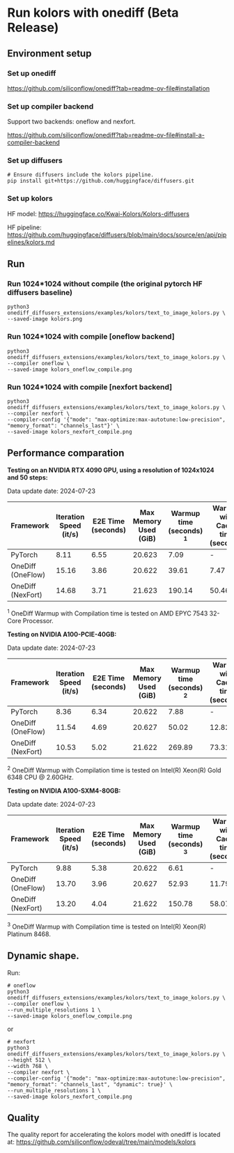 # Run kolors with onediff (Beta Release)


## Environment setup

### Set up onediff
https://github.com/siliconflow/onediff?tab=readme-ov-file#installation

### Set up compiler backend
Support two backends: oneflow and nexfort.

https://github.com/siliconflow/onediff?tab=readme-ov-file#install-a-compiler-backend


### Set up diffusers

```
# Ensure diffusers include the kolors pipeline.
pip install git+https://github.com/huggingface/diffusers.git
```

### Set up kolors

HF model: https://huggingface.co/Kwai-Kolors/Kolors-diffusers

HF pipeline: https://github.com/huggingface/diffusers/blob/main/docs/source/en/api/pipelines/kolors.md


## Run

### Run 1024*1024 without compile (the original pytorch HF diffusers baseline)
```
python3 onediff_diffusers_extensions/examples/kolors/text_to_image_kolors.py \
--saved-image kolors.png
```

### Run 1024*1024 with compile [oneflow backend]

```
python3 onediff_diffusers_extensions/examples/kolors/text_to_image_kolors.py \
--compiler oneflow \
--saved-image kolors_oneflow_compile.png
```

### Run 1024*1024 with compile [nexfort backend]

```
python3 onediff_diffusers_extensions/examples/kolors/text_to_image_kolors.py \
--compiler nexfort \
--compiler-config '{"mode": "max-optimize:max-autotune:low-precision", "memory_format": "channels_last"}' \
--saved-image kolors_nexfort_compile.png
```

## Performance comparation

**Testing on an NVIDIA RTX 4090 GPU, using a resolution of 1024x1024 and 50 steps:**

Data update date: 2024-07-23

| Framework          | Iteration Speed (it/s) | E2E Time (seconds) | Max Memory Used (GiB) | Warmup time (seconds) <sup>1</sup> | Warmup with Cache time (seconds) |
|--------------------|------------------------|--------------------|-----------------------|-------------|------------------------|
| PyTorch            | 8.11                   | 6.55               | 20.623                | 7.09        | -                      |
| OneDiff (OneFlow)  | 15.16                  | 3.86               | 20.622                | 39.61       | 7.47                   |
| OneDiff (NexFort)  | 14.68                  | 3.71               | 21.623                | 190.14      | 50.46                  |

 <sup>1</sup> OneDiff Warmup with Compilation time is tested on AMD EPYC 7543 32-Core Processor.

**Testing on NVIDIA A100-PCIE-40GB:**

Data update date: 2024-07-23

| Framework          | Iteration Speed (it/s) | E2E Time (seconds) | Max Memory Used (GiB) | Warmup time (seconds) <sup>2</sup> | Warmup with Cache time (seconds) |
|--------------------|------------------------|--------------------|-----------------------|-------------|------------------------|
| PyTorch            | 8.36                   | 6.34               | 20.622                | 7.88        | -                      |
| OneDiff (OneFlow)  | 11.54                  | 4.69               | 20.627                | 50.02       | 12.82                  |
| OneDiff (NexFort)  | 10.53                  | 5.02               | 21.622                | 269.89      | 73.31                  |

 <sup>2</sup> OneDiff Warmup with Compilation time is tested on Intel(R) Xeon(R) Gold 6348 CPU @ 2.60GHz.

**Testing on NVIDIA A100-SXM4-80GB:**

Data update date: 2024-07-23

| Framework          | Iteration Speed (it/s) | E2E Time (seconds) | Max Memory Used (GiB) | Warmup time (seconds) <sup>3</sup> | Warmup with Cache time (seconds) |
|--------------------|------------------------|--------------------|-----------------------|-------------|------------------------|
| PyTorch            | 9.88                   | 5.38               | 20.622                | 6.61        | -                      |
| OneDiff (OneFlow)  | 13.70                  | 3.96               | 20.627                | 52.93       | 11.79                  |
| OneDiff (NexFort)  | 13.20                  | 4.04               | 21.622                | 150.78      | 58.07                  |

 <sup>3</sup> OneDiff Warmup with Compilation time is tested on Intel(R) Xeon(R) Platinum 8468.

## Dynamic shape.

Run:

```
# oneflow
python3 onediff_diffusers_extensions/examples/kolors/text_to_image_kolors.py \
--compiler oneflow \
--run_multiple_resolutions 1 \
--saved-image kolors_oneflow_compile.png
```

or

```
# nexfort
python3 onediff_diffusers_extensions/examples/kolors/text_to_image_kolors.py \
--height 512 \
--width 768 \
--compiler nexfort \
--compiler-config '{"mode": "max-optimize:max-autotune:low-precision", "memory_format": "channels_last", "dynamic": true}' \
--run_multiple_resolutions 1 \
--saved-image kolors_nexfort_compile.png
```

## Quality

The quality report for accelerating the kolors model with onediff is located at:
https://github.com/siliconflow/odeval/tree/main/models/kolors

